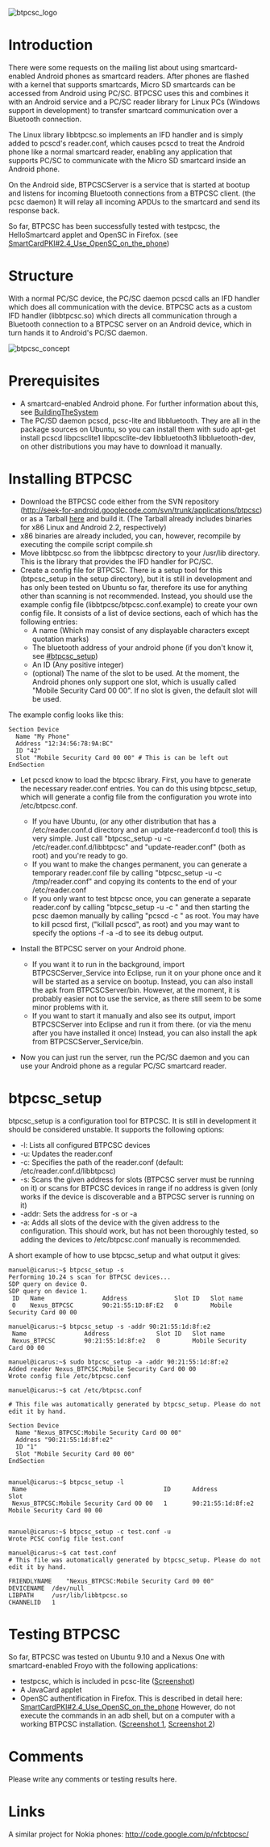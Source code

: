![btpcsc_logo](https://cloud.githubusercontent.com/assets/11645011/6892496/ed817710-d6c4-11e4-9559-6cc9a273e85a.png)

# Introduction #

There were some requests on the mailing list about using smartcard-enabled Android phones as smartcard readers. After phones are flashed with a kernel that supports smartcards, Micro SD smartcards can be accessed from Android using PC/SC. BTPCSC uses this and combines it with an Android service and a PC/SC reader library for Linux PCs (Windows support in development) to transfer smartcard communication over a Bluetooth connection.

The Linux library libbtpcsc.so implements an IFD handler and is simply added to pcscd's reader.conf, which causes pcscd to treat the Android phone like a normal smartcard reader, enabling any application that supports PC/SC to communicate with the Micro SD smartcard inside an Android phone.

On the Android side, BTPCSCServer is a service that is started at bootup and listens for incoming Bluetooth connections from a BTPCSC client. (the pcsc daemon) It will relay all incoming APDUs to the smartcard and send its response back.

So far, BTPCSC has been successfully tested with testpcsc, the HelloSmartcard applet and OpenSC in Firefox. (see [SmartCardPKI#2.4\_Use\_OpenSC\_on\_the\_phone](SmartCardPKI#2.4_Use_OpenSC_on_the_phone))


# Structure #

With a normal PC/SC device, the PC/SC daemon pcscd calls an IFD handler which does all communication with the device. BTPCSC acts as a custom IFD handler (libbtpcsc.so) which directs all communication through a Bluetooth connection to a BTPCSC server on an Android device, which in turn hands it to Android's PC/SC daemon.

![btpcsc_concept](https://cloud.githubusercontent.com/assets/11645011/6892497/ee33ff52-d6c4-11e4-9d4c-5c97fe95efae.png)


# Prerequisites #
  * A smartcard-enabled Android phone. For further information about this, see [BuildingTheSystem](BuildingTheSystem)
  * The PC/SD daemon pcscd, pcsc-lite and libbluetooth. They are all in the package sources on Ubuntu, so you can install them with sudo apt-get install pcscd libpcsclite1 libpcsclite-dev libbluetooth3 libbluetooth-dev, on other distributions you may have to download it manually.

# Installing BTPCSC #
  * Download the BTPCSC code either from the SVN repository (http://seek-for-android.googlecode.com/svn/trunk/applications/btpcsc) or as a Tarball <a href='http://seek-for-android.googlecode.com/files/btpcsc1.tar.gz'>here</a> and build it. (The Tarball already includes binaries for x86 Linux and Android 2.2, respectively)
  * x86 binaries are already included, you can, however, recompile by executing the compile script compile.sh
  * Move libbtpcsc.so from the libbtpcsc directory to your /usr/lib directory. This is the library that provides the IFD handler for PC/SC.
  * Create a config file for BTPCSC. There is a setup tool for this (btpcsc\_setup in the setup directory), but it is still in development and has only been tested on Ubuntu so far, therefore its use for anything other than scanning is not recommended. Instead, you should use the example config file (libbtpcsc/btpcsc.conf.example) to create your own config file. It consists of a list of device sections, each of which has the following entries:
    * A name (Which may consist of any displayable characters except quotation marks)
    * The bluetooth address of your android phone (if you don't know it, see [#btpcsc\_setup](#btpcsc_setup))
    * An ID (Any positive integer)
    * (optional) The name of the slot to be used. At the moment, the Android phones only support one slot, which is usually called "Mobile Security Card 00 00". If no slot is given, the default slot will be used.

The example config looks like this:
```
Section Device
  Name "My Phone"
  Address "12:34:56:78:9A:BC"
  ID "42"
  Slot "Mobile Security Card 00 00" # This is can be left out
EndSection
```

  * Let pcscd know to load the btpcsc library. First, you have to generate the necessary reader.conf entries. You can do this using btpcsc\_setup, which will generate a config file from the configuration you wrote into /etc/btpcsc.conf.
    * If you have Ubuntu, (or any other distribution that has a /etc/reader.conf.d directory and an update-readerconf.d tool) this is very simple. Just call "btpcsc\_setup -u -c /etc/reader.conf.d/libbtpcsc" and "update-reader.conf" (both as root) and you're ready to go.
    * If you want to make the changes permanent, you can generate a temporary reader.conf file by calling "btpcsc\_setup -u -c /tmp/reader.conf" and copying its contents to the end of your /etc/reader.conf
    * If you only want to test btpcsc once, you can generate a separate reader.conf by calling "btpcsc\_setup -u -c <any path and filename you want>" and then starting the pcsc daemon manually by calling "pcscd -c <the config file you generated before>" as root. You may have to kill pcscd first, ("killall pcscd", as root) and you may want to specify the options -f -a -d to see its debug output.

  * Install the BTPCSC server on your Android phone.
    * If you want it to run in the background, import BTPCSCServer\_Service into Eclipse, run it on your phone once and it will be started as a service on bootup. Instead, you can also install the apk from BTPCSCServer/bin. However, at the moment, it is probably easier not to use the service, as there still seem to be some minor problems with it.
    * If you want to start it manually and also see its output, import BTPCSCServer into Eclipse and run it from there. (or via the menu after you have installed it once) Instead, you can also install the apk from BTPCSCServer\_Service/bin.

  * Now you can just run the server, run the PC/SC daemon and you can use your Android phone as a regular PC/SC smartcard reader.

# btpcsc\_setup #

btpcsc\_setup is a configuration tool for BTPCSC. It is still in development it should be considered unstable. It supports the following options:
  * -l: Lists all configured BTPCSC devices
  * -u: Updates the reader.conf
  * -c: Specifies the path of the reader.conf (default: /etc/reader.conf.d/libbtpcsc)
  * -s: Scans the given address for slots (BTPCSC server must be running on it) or scans for BTPCSC devices in range if no address is given (only works if the device is discoverable and a BTPCSC server is running on it)
  * -addr: Sets the address for -s or -a
  * -a: Adds all slots of the device with the given address to the configuration. This should work, but has not been thoroughly tested, so adding the devices to /etc/btpcsc.conf manually is recommended.

A short example of how to use btpcsc\_setup and what output it gives:
```
manuel@icarus:~$ btpcsc_setup -s
Performing 10.24 s scan for BTPCSC devices...
SDP query on device 0.
SDP query on device 1.
 ID   Name                Address             Slot ID   Slot name
 0    Nexus_BTPCSC        90:21:55:1D:8F:E2   0         Mobile Security Card 00 00

manuel@icarus:~$ btpcsc_setup -s -addr 90:21:55:1d:8f:e2
 Name                Address             Slot ID   Slot name
 Nexus_BTPCSC        90:21:55:1d:8f:e2   0         Mobile Security Card 00 00

manuel@icarus:~$ sudo btpcsc_setup -a -addr 90:21:55:1d:8f:e2
Added reader Nexus_BTPCSC:Mobile Security Card 00 00
Wrote config file /etc/btpcsc.conf

manuel@icarus:~$ cat /etc/btpcsc.conf

# This file was automatically generated by btpcsc_setup. Please do not edit it by hand.

Section Device
  Name "Nexus_BTPCSC:Mobile Security Card 00 00"
  Address "90:21:55:1d:8f:e2"
  ID "1"
  Slot "Mobile Security Card 00 00"
EndSection


manuel@icarus:~$ btpcsc_setup -l
 Name                                      ID      Address             Slot
 Nexus_BTPCSC:Mobile Security Card 00 00   1       90:21:55:1d:8f:e2   Mobile Security Card 00 00


manuel@icarus:~$ btpcsc_setup -c test.conf -u
Wrote PCSC config file test.conf

manuel@icarus:~$ cat test.conf
# This file was automatically generated by btpcsc_setup. Please do not edit it by hand.

FRIENDLYNAME	"Nexus_BTPCSC:Mobile Security Card 00 00"
DEVICENAME	/dev/null
LIBPATH		/usr/lib/libbtpcsc.so
CHANNELID	1
```

# Testing BTPCSC #
So far, BTPCSC was tested on Ubuntu 9.10 and a Nexus One with smartcard-enabled Froyo with the following applications:
  * testpcsc, which is included in pcsc-lite (<a href='http://seek-for-android.googlecode.com/svn/wiki/img/btpcsc_testpcsc.png'>Screenshot</a>)
  * A JavaCard applet
  * OpenSC authentification in Firefox. This is described in detail here: [SmartCardPKI#2.4\_Use\_OpenSC\_on\_the\_phone](SmartCardPKI#2.4_Use_OpenSC_on_the_phone) However, do not execute the commands in an adb shell, but on a computer with a working BTPCSC installation. (<a href='http://seek-for-android.googlecode.com/svn/wiki/img/btpcsc_pkcsdump.png' title='Screenshot of a PKCS dump (contents of the SD card after the certificate was loaded on it)'>Screenshot 1</a>, <a href='http://seek-for-android.googlecode.com/svn/wiki/img/btpcsc_firefox.png' title='Firefox displaying the certificate from the smartcard after it has been requested by a SSL test site'>Screenshot 2</a>)

# Comments #
Please write any comments or testing results here.


# Links #
A similar project for Nokia phones: http://code.google.com/p/nfcbtpcsc/